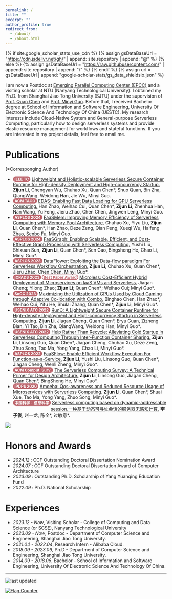 ```yaml
---
permalink: /
title: ""
excerpt: ""
author_profile: true
redirect_from: 
  - /about/
  - /about.html
---
```


<style>
.pubtitle{
    background: #BD666D;
    color: white;
    font-size: 12px;
    padding: 1px 5px 1px 5px;
    border-radius: 15px;
    float: left;
    font-weight: bold;
}
.awardtitle{
    color: #BD666D;
    outline: 2px solid #BD666D;
    outline-offset: -2px;
    font-size: 12px;
    padding: 1px 5px 1px 5px;
    border-radius: 15px;
    float: left;
    margin-left: 2px;
    font-weight: bold;
}
.font-bold{
    font-weight:bolder;
}
</style>

{% if site.google_scholar_stats_use_cdn %}
{% assign gsDataBaseUrl = "https://cdn.jsdelivr.net/gh/" | append: site.repository | append: "@" %}
{% else %}
{% assign gsDataBaseUrl = "https://raw.githubusercontent.com/" | append: site.repository | append: "/" %}
{% endif %}
{% assign url = gsDataBaseUrl | append: "google-scholar-stats/gs_data_shieldsio.json" %}

<span class='anchor' id='about-me'></span>

I am now a Postdoc at [Emerging Parallel Computing Center (EPCC)](http://epcc.sjtu.edu.cn) and a visiting scholar at NTU (Nanyang Technological University). I obtained my Ph.D. from Shanghai Jiao Tong University (SJTU) under the supervision of [Prof. Quan Chen](https://www.cs.sjtu.edu.cn/~chen-quan/index_EN.html) and [Prof. Minyi Guo](https://cs.sjtu.edu.cn/~guo-my/). Before that, I received Bachelor degree at School of Information and Software Engineering, University Of Electronic Science And Technology Of China (UESTC). My research interests include Cloud-Native System and General-purpose Serverless Computing, particularly how to design serverless systems and provide elastic resource management for workflows and stateful functions. If you are interested in my project details, feel free to email me. 

<!-- My research interest includes neural machine translation and computer vision. I have published more than 100 papers at the top international AI conferences with total <a href='https://scholar.google.com/citations?user=DhtAFkwAAAAJ'>google scholar citations <strong><span id='total_cit'>260000+</span></strong></a> (You can also use google scholar badge <a href='https://scholar.google.com/citations?user=DhtAFkwAAAAJ'><img src="https://img.shields.io/endpoint?url={{ url | url_encode }}&logo=Google%20Scholar&labelColor=f6f6f6&color=9cf&style=flat&label=citations"></a>). -->


<!-- # 🔥 News -->
<!-- # News
- *2022.02*: &nbsp;🎉🎉 Lorem ipsum dolor sit amet, consectetur adipiscing elit. Vivamus ornare aliquet ipsum, ac tempus justo dapibus sit amet. 
- *2022.02*: &nbsp;🎉🎉 Lorem ipsum dolor sit amet, consectetur adipiscing elit. Vivamus ornare aliquet ipsum, ac tempus justo dapibus sit amet.  -->

<!-- # 📝 Publications  -->
# Publications  

<!-- <div class='paper-box'><div class='paper-box-image'><div><div class="badge">CVPR 2016</div><img src='images/500x300.png' alt="sym" width="100%"></div></div>
<div class='paper-box-text' markdown="1">

[Deep Residual Learning for Image Recognition](https://openaccess.thecvf.com/content_cvpr_2016/papers/He_Deep_Residual_Learning_CVPR_2016_paper.pdf)

**Kaiming He**, Xiangyu Zhang, Shaoqing Ren, Jian Sun

[**Project**](https://scholar.google.com/citations?view_op=view_citation&hl=zh-CN&user=DhtAFkwAAAAJ&citation_for_view=DhtAFkwAAAAJ:ALROH1vI_8AC) <strong><span class='show_paper_citations' data='DhtAFkwAAAAJ:ALROH1vI_8AC'></span></strong>
- Lorem ipsum dolor sit amet, consectetur adipiscing elit. Vivamus ornare aliquet ipsum, ac tempus justo dapibus sit amet. 
</div>
</div> -->
<div>
(*Corresponging Author)
</div>
<ul>
<li><div class="pubtitle">IEEE TC</div> &nbsp;<a href="https://ieeexplore.ieee.org/document/11008773/">Lightweight and Holistic-scalable Serverless Secure Container Runtime for High-density Deployment and High-concurrency Startup.</a> <span class="font-bold">Zijun Li</span>, Chengyan Wu, Chuhao Xu, Quan Chen*, Shuo Quan, Bin Zha, QiangWang, Weidong Han, Jie Wu,  Minyi Guo.</li>
<li><div class="pubtitle">ACM TACO</div> &nbsp;<a href="https://ieeexplore.ieee.org/document/11008773/">EDAS: Enabling Fast Data Loading for GPU Serverless Computing.</a> Han Zhao, Weihao Cui, Quan Chen*, <span class="font-bold">Zijun Li</span>, Zhenhua Han, Nan Wang, Yu Feng, Jieru Zhao, Chen Chen, Jingwen Leng, Minyi Guo.</li>
<li><div class="pubtitle">ASPLOS 2024</div> &nbsp;<a href="https://dl.acm.org/doi/10.1145/3620666.3651355">FaaSMem: Improving Memory Efficiency of Serverless Computing with Memory Pool Architecture.</a> Chuhao Xu, Yiyu Liu, <span class="font-bold">Zijun Li</span>, Quan Chen*, Han Zhao, Deze Zeng, Qian Peng, Xueqi Wu, Haifeng Zhao, Senbo Fu, Minyi Guo.</li>
<li><div class="pubtitle">ASPLOS 2024</div> &nbsp;<a href="https://dl.acm.org/doi/10.1145/3620665.3640361">FaaSGraph: Enabling Scalable, Efficient, and Cost-Effective Graph Processing with Serverless Computing.</a> Yushi Liu, Shixuan Sun, <span class="font-bold">Zijun Li</span>, Quan Chen*, Sen Gao, Bingsheng He, Chao Li, Minyi Guo*.</li>
<li><div class="pubtitle">ASPLOS 2023</div> &nbsp;<a href="https://dl.acm.org/doi/10.1145/3623278.3624755">DataFlower: Exploiting the Data-flow paradigm For Serverless Workflow Orchestration.</a> <span class="font-bold">Zijun Li</span>, Chuhao Xu, Quan Chen*, Jieru Zhao, Chen Chen, Minyi Guo*.</li>
<li><div class="pubtitle">ICPADS 2023</div><div class="awardtitle">Best Paper Award</div> &nbsp;<a href="https://ieeexplore.ieee.org/document/10476052">Microless: Cost-Efficient Hybrid Deployment of Microservices on IaaS VMs and Serverless.</a> Jiagan Cheng; Yilong Zhao; <span class="font-bold">Zijun Li</span>; Quan Chen*; Weihao Cui; Minyi Guo*.</li>
<li><div class="pubtitle">SoCC 2023</div> &nbsp;<a href="https://dl.acm.org/doi/abs/10.1145/3620678.3624660">Maximizing the Utilization of GPUs Used by Cloud Gaming through Adaptive Co-location with Combo.</a> Binghao Chen, Han Zhao*, Weihao Cui, Yifu He, Shulai Zhang, Quan Chen*, <span class="font-bold">Zijun Li</span>, Minyi Guo*.</li>
<li><div class="pubtitle">USENIX ATC 2022</div> &nbsp;<a href="https://www.usenix.org/conference/atc22/presentation/li-zijun-rund">RunD: A Lightweight Secure Container Runtime for High-density Deployment and High-concurrency Startup in Serverless Computing.</a> <span class="font-bold">Zijun Li</span>, Jiagan Cheng, Quan Chen*, Eryu Guan, Zizheng Bian, Yi Tao, Bin Zha, QiangWang, Weidong Han, Minyi Guo*.</li>
<li><div class="pubtitle">USENIX ATC 2022</div> &nbsp;<a href="https://www.usenix.org/conference/atc22/presentation/li-zijun-help">Help Rather Than Recycle: Alleviating Cold Startup in Serverless Computing Through Inter-Function Container Sharing.</a> <span class="font-bold">Zijun Li</span>, Linsong Guo, Quan Chen*, Jiagan Cheng, Chuhao Xu, Deze Zeng, Zhuo Song, Tao Ma, Yong Yang, Chao Li, Minyi Guo*.</li>
<li><div class="pubtitle">ASPLOS 2022</div> &nbsp;<a href="https://dl.acm.org/doi/abs/10.1145/3503222.3507717">FaaSFlow: Enable Efficient Workflow Execution For Function-as-a-Service.</a> <span class="font-bold">Zijun Li</span>, Yushi Liu, Linsong Guo, Quan Chen*, Jiagan Cheng, Wenli Zheng, Minyi Guo*.</li>
<li><div class="pubtitle">ACM Comput. Surv.</div> &nbsp;<a href="https://dl.acm.org/doi/abs/10.1145/3508360">The Serverless Computing Survey: A Technical Primer for Design Architecture.</a> <span class="font-bold">Zijun Li</span>, Linsong Guo, Jiagan Cheng, Quan Chen*, BingSheng He, Minyi Guo*.</li>
<li><div class="pubtitle">IPDPS 2020</div> &nbsp;<a href="https://ieeexplore.ieee.org/abstract/document/9139803">Amoeba: Qos-awareness and Reduced Resource Usage of Microservices with Serverless Computing.</a> <span class="font-bold">Zijun Li</span>, Quan Chen*, Shuai Xue, Tao Ma, Yong Yang, Zhuo Song, Minyi Guo*.</li>
<li><div class="pubtitle">中国科学：信息科学</div> &nbsp;<a href="https://www.sciengine.com/SSI/doi/10.1360/SSI-2023-0155">Serverless computing based on dynamic-addressable session.一种基于动态可寻址会话的服务器无感知计算.</a> <span class="font-bold">李子俊</span>, 赵一龙, 陈全*, 过敏意*.</li>
</ul>

<a href='https://scholar.google.com/citations?user=cHjjhw0AAAAJ'><img src="https://img.shields.io/endpoint?url=https%3A%2F%2Fcdn.jsdelivr.net%2Fgh%2Flzjzx1122%2Flzjzx1122.github.io@google-scholar-stats%2Fgs_data_shieldsio.json&logo=Google%20Scholar&labelColor=f6f6f6&color=9cf&style=flat&label=Total google scholar citations"></a>

# Honors and Awards
- *2024.12* : CCF Outstanding Doctoral Dissertation Nomination Award
- *2024.07* : CCF Outstanding Doctoral Dissertation Award of Computer Architecture
- *2023.09* : Outstanding Ph.D. Scholarship of Yang Yuanqing Education Fund
- *2022.09* : Ph.D. National Scholarship
<!-- # 🎖 Honors and Awards -->

# Experiences
- *2023.12 - Now*, Visiting Scholar - College of Computing and Data Science (or SCSE), Nanyang Technological University 
- *2023.09 - Now*, Postdoc - Department of Computer Science and Engineering, Shanghai Jiao Tong University. 
- *2021.04 - 2022.04*, Research Intern - Alibaba Cloud. 
- *2018.09 - 2023.09*, Ph.D - Department of Computer Science and Engineering, Shanghai Jiao Tong University. 
- *2014.09 - 2018.06*, Bachelor - School of Information and Software Engineering, University Of Electronic Science And Technology Of China.
<!-- # 📖 Educations -->

<!-- # Invited Talks
- *2021.06*, Lorem ipsum dolor sit amet, consectetur adipiscing elit. Vivamus ornare aliquet ipsum, ac tempus justo dapibus sit amet. 
- *2016.11*, Lorem ipsum dolor sit amet, consectetur adipiscing elit. Vivamus ornare aliquet ipsum, ac tempus justo dapibus sit amet.  \| [\[video\]](https://github.com/) -->
<!-- # 💬 Invited Talks -->


<!-- # Internships
- *2019.05 - 2020.02*, [Lorem](https://github.com/), China. -->
<!-- # 💻 Internships -->

<hr>
<img alt="last updated" src="https://img.shields.io/github/last-commit/lzjzx1122/lzjzx1122.github.io?color=e8e8e8&label=Last%20Updated&logo=Convertio&logoColor=white&style=flat-square&labelColor=gray">  &nbsp;

<a href="http://s01.flagcounter.com/more/gWC"><img src="https://s01.flagcounter.com/count2/gWC/bg_F5F5F5/txt_000000/border_8C8C8C/columns_4/maxflags_8/viewers_0/labels_1/pageviews_1/flags_0/percent_0/" alt="Flag Counter" border="0"></a>

